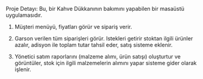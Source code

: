 Proje Detayı: Bu, bir Kahve Dükkanının bakımını yapabilen bir masaüstü uygulamasıdır.

1) Müşteri menüyü, fiyatları görür ve sipariş verir. 

2) Garson verilen tüm siparişleri görür. Istekleri getirir stoktan ilgili ürünler azalır, adisyon ile toplam tutar tahsil eder, satış sisteme eklenir. 

3) Yönetici satım raporlarını (malzeme alımı, ürün satışı) oluşturtur ve görüntüler, stok için ilgili malzemelerin alımını yapar sisteme gider olarak işlenir. 
